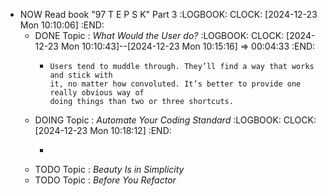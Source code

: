 - NOW Read book "97 T E P S K" Part 3
  :LOGBOOK:
  CLOCK: [2024-12-23 Mon 10:10:06]
  :END:
	- DONE Topic : *What Would the User do?*
	  :LOGBOOK:
	  CLOCK: [2024-12-23 Mon 10:10:43]--[2024-12-23 Mon 10:15:16] =>  00:04:33
	  :END:
		- ```
		  Users tend to muddle through. They’ll find a way that works and stick with
		  it, no matter how convoluted. It’s better to provide one really obvious way of
		  doing things than two or three shortcuts.
		  ```
	- DOING Topic : *Automate Your Coding Standard*
	  :LOGBOOK:
	  CLOCK: [2024-12-23 Mon 10:18:12]
	  :END:
		- ```
		  ```
	- TODO Topic : *Beauty Is in Simplicity*
	- TODO Topic : *Before You Refactor*